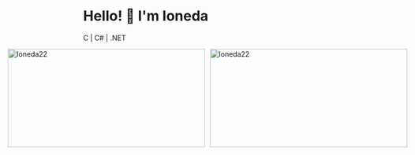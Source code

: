 <h1>Hello! 👋 I'm Ioneda</h1>
<p>C | C# | .NET</p>

<div style="display: flex; justify-content: center; gap: 10px;">
    <img src="https://github-readme-stats.vercel.app/api?username=Ioneda22&show_icons=true&locale=en&theme=transparent" alt="Ioneda22" width="400" height="200" />
    <img src="https://github-readme-stats.vercel.app/api/top-langs?username=Ioneda22&show_icons=true&locale=en&layout=compact&theme=transparent" alt="Ioneda22" width="400" height="200" />
</div>
